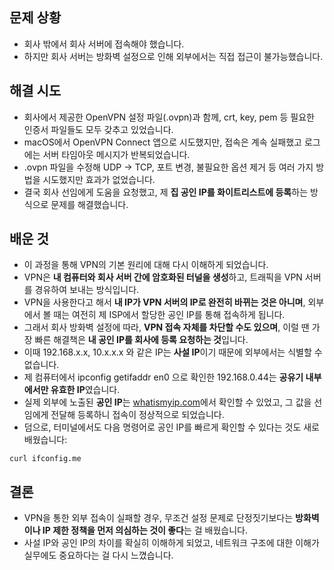 <h2 data-ke-size="size26"><b>문제 상황</b></h2>
<ul style="list-style-type: disc;" data-ke-list-type="disc">
<li>회사 밖에서 회사 서버에 접속해야 했습니다.</li>
<li>하지만 회사 서버는 방화벽 설정으로 인해 외부에서는 직접 접근이 불가능했습니다.</li>
</ul>
<h2 data-ke-size="size26"><b>해결 시도</b></h2>
<ul style="list-style-type: disc;" data-ke-list-type="disc">
<li>회사에서 제공한 OpenVPN 설정 파일(.ovpn)과 함께, crt, key, pem 등 필요한 인증서 파일들도 모두 갖추고 있었습니다.</li>
<li>macOS에서 OpenVPN Connect 앱으로 시도했지만, 접속은 계속 실패했고 로그에는 서버 타임아웃 메시지가 반복되었습니다.</li>
<li>.ovpn 파일을 수정해 UDP &rarr; TCP, 포트 변경, 불필요한 옵션 제거 등 여러 가지 방법을 시도했지만 효과가 없었습니다.</li>
<li>결국 회사 선임에게 도움을 요청했고, 제 <b>집 공인 IP를 화이트리스트에 등록</b>하는 방식으로 문제를 해결했습니다.</li>
</ul>
<h2 data-ke-size="size26"><b>배운 것</b></h2>
<ul style="list-style-type: disc;" data-ke-list-type="disc">
<li>이 과정을 통해 VPN의 기본 원리에 대해 다시 이해하게 되었습니다.</li>
<li>VPN은 <b>내 컴퓨터와 회사 서버 간에 암호화된 터널을 생성</b>하고, 트래픽을 VPN 서버를 경유하여 보내는 방식입니다.</li>
<li>VPN을 사용한다고 해서 <b>내 IP가 VPN 서버의 IP로 완전히 바뀌는 것은 아니며</b>, 외부에서 볼 때는 여전히 제 ISP에서 할당한 공인 IP를 통해 접속하게 됩니다.</li>
<li>그래서 회사 방화벽 설정에 따라, <b>VPN 접속 자체를 차단할 수도 있으며</b>, 이럴 땐 가장 빠른 해결책은 <b>내 공인 IP를 회사에 등록 요청하는 것</b>입니다.</li>
<li>이때 192.168.x.x, 10.x.x.x 와 같은 IP는 <b>사설 IP</b>이기 때문에 외부에서는 식별할 수 없습니다.</li>
<li>제 컴퓨터에서 ipconfig getifaddr en0 으로 확인한 192.168.0.44는 <b>공유기 내부에서만 유효한 IP</b>였습니다.</li>
<li>실제 외부에 노출된 <b>공인 IP</b>는 <a href="https://www.whatismyip.com/">whatismyip.com</a>에서 확인할 수 있었고, 그 값을 선임에게 전달해 등록하니 접속이 정상적으로 되었습니다.</li>
<li>덤으로, 터미널에서도 다음 명령어로 공인 IP를 빠르게 확인할 수 있다는 것도 새로 배웠습니다:</li>
</ul>
<pre class="applescript"><code>curl ifconfig.me</code></pre>
<h2 data-ke-size="size26"><b>결론</b></h2>
<ul style="list-style-type: disc;" data-ke-list-type="disc">
<li>VPN을 통한 외부 접속이 실패할 경우, 무조건 설정 문제로 단정짓기보다는 <b>방화벽이나 IP 제한 정책을 먼저 의심하는 것이 좋다</b>는 걸 배웠습니다.</li>
<li>사설 IP와 공인 IP의 차이를 확실히 이해하게 되었고, 네트워크 구조에 대한 이해가 실무에도 중요하다는 걸 다시 느꼈습니다.</li>
</ul>